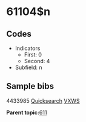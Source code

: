 # 61104$n

## Codes

-   Indicators
    -   First: 0
    -   Second: 4
-   Subfield: n

## Sample bibs

4433985 [Quicksearch](https://search.library.yale.edu/catalog/4433985) [VXWS](http://prodorbis.library.yale.edu:7014/vxws/GetHoldingsService?bibId=4433985)

**Parent topic:**[611](../../tags/611/611.md)

